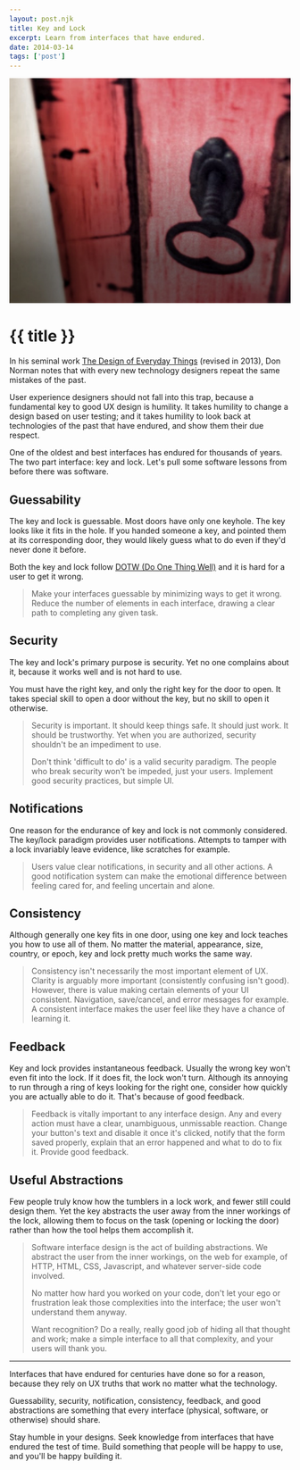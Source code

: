 ```yaml
---
layout: post.njk
title: Key and Lock
excerpt: Learn from interfaces that have endured.
date: 2014-03-14
tags: ['post']
---
```

![Key and lock](/assets/blogimages/keylock.jpeg)
# {{ title }}

In his seminal work [The Design of Everyday Things](https://www.amazon.com/gp/product/B00E257T6C/ref=as_li_ss_tl?ie=UTF8&camp=1789&creative=390957&creativeASIN=B00E257T6C&linkCode=as2&tag=preneer-20%22%3EThe%20Design%20of%20Everyday%20Things:%20Revised%20and%20Expanded%20Edition%3C/a%3E%3Cimg%20src=%22http://ir-na.amazon-adsystem.com/e/ir) (revised in 2013), Don Norman notes that with every new technology designers repeat the same mistakes of the past.

User experience designers should not fall into this trap, because a fundamental key to good UX design is humility. It takes humility to change a design based on user testing; and it takes humility to look back at technologies of the past that have endured, and show them their due respect.

One of the oldest and best interfaces has endured for thousands of years. The two part interface: key and lock. Let's pull some software lessons from before there was software.

## Guessability
The key and lock is guessable. Most doors have only one keyhole. The key looks like it fits in the hole. If you handed someone a key, and pointed them at its corresponding door, they would likely guess what to do even if they'd never done it before.

Both the key and lock follow [DOTW (Do One Thing Well)](/blog/dotw-do-one-thing-well/) and it is hard for a user to get it wrong.

>Make your interfaces guessable by minimizing ways to get it wrong. Reduce the number of elements in each interface, drawing a clear path to completing any given task.

## Security
The key and lock's primary purpose is security. Yet no one complains about it, because it works well and is not hard to use.

You must have the right key, and only the right key for the door to open. It takes special skill to open a door without the key, but no skill to open it otherwise.

>Security is important. It should keep things safe. It should just work. It should be trustworthy. Yet when you are authorized, security shouldn't be an impediment to use.
>
>Don't think 'difficult to do' is a valid security paradigm. The people who break security won't be impeded, just your users. Implement good security practices, but simple UI.

## Notifications
One reason for the endurance of key and lock is not commonly considered. The key/lock paradigm provides user notifications. Attempts to tamper with a lock invariably leave evidence, like scratches for example.

>Users value clear notifications, in security and all other actions. A good notification system can make the emotional difference between feeling cared for, and feeling uncertain and alone.

## Consistency
Although generally one key fits in one door, using one key and lock teaches you how to use all of them. No matter the material, appearance, size, country, or epoch, key and lock pretty much works the same way.

>Consistency isn't necessarily the most important element of UX. Clarity is arguably more important (consistently confusing isn't good). However, there is value making certain elements of your UI consistent. Navigation, save/cancel, and error messages for example. A consistent interface makes the user feel like they have a chance of learning it.

## Feedback
Key and lock provides instantaneous feedback. Usually the wrong key won't even fit into the lock. If it does fit, the lock won't turn. Although its annoying to run through a ring of keys looking for the right one, consider how quickly you are actually able to do it. That's because of good feedback.

>Feedback is vitally important to any interface design. Any and every action must have a clear, unambiguous, unmissable reaction. Change your button's text and disable it once it's clicked, notify that the form saved properly, explain that an error happened and what to do to fix it. Provide good feedback.

## Useful Abstractions
Few people truly know how the tumblers in a lock work, and fewer still could design them. Yet the key abstracts the user away from the inner workings of the lock, allowing them to focus on the task (opening or locking the door) rather than how the tool helps them accomplish it.

>Software interface design is the act of building abstractions. We abstract the user from the inner workings, on the web for example, of HTTP, HTML, CSS, Javascript, and whatever server-side code involved.
>
>No matter how hard you worked on your code, don't let your ego or frustration leak those complexities into the interface; the user won't understand them anyway.
>
>Want recognition? Do a really, really good job of hiding all that thought and work; make a simple interface to all that complexity, and your users will thank you.
---
Interfaces that have endured for centuries have done so for a reason, because they rely on UX truths that work no matter what the technology.

Guessability, security, notification, consistency, feedback, and good abstractions are something that every interface (physical, software, or otherwise) should share.

Stay humble in your designs. Seek knowledge from interfaces that have endured the test of time. Build something that people will be happy to use, and you'll be happy building it.
